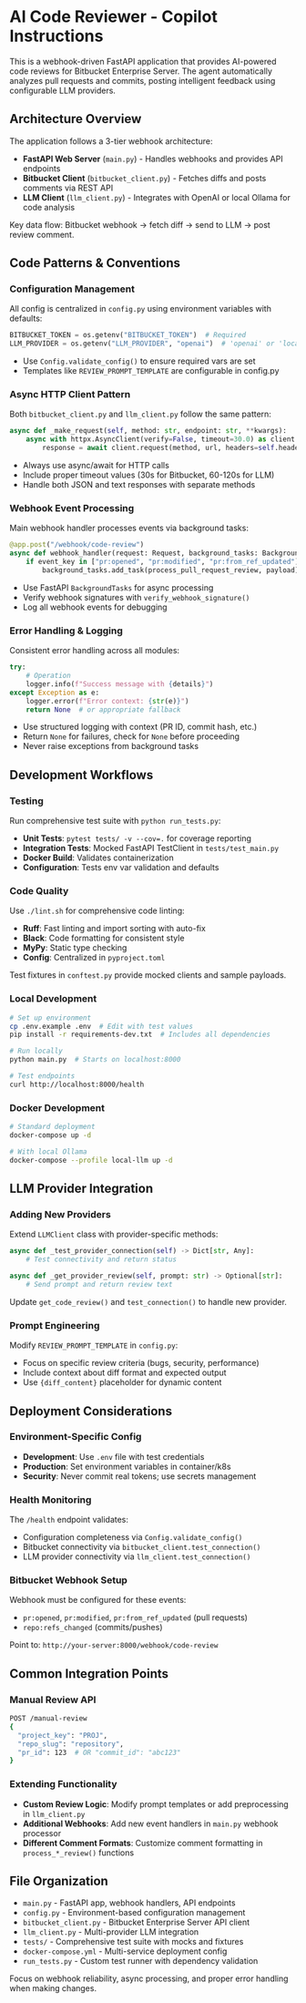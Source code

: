 # AI Code Reviewer - Copilot Instructions

This is a webhook-driven FastAPI application that provides AI-powered code reviews for Bitbucket Enterprise Server. The agent automatically analyzes pull requests and commits, posting intelligent feedback using configurable LLM providers.

## Architecture Overview

The application follows a 3-tier webhook architecture:
- **FastAPI Web Server** (`main.py`) - Handles webhooks and provides API endpoints
- **Bitbucket Client** (`bitbucket_client.py`) - Fetches diffs and posts comments via REST API
- **LLM Client** (`llm_client.py`) - Integrates with OpenAI or local Ollama for code analysis

Key data flow: Bitbucket webhook → fetch diff → send to LLM → post review comment.

## Code Patterns & Conventions

### Configuration Management
All config is centralized in `config.py` using environment variables with defaults:
```python
BITBUCKET_TOKEN = os.getenv("BITBUCKET_TOKEN")  # Required
LLM_PROVIDER = os.getenv("LLM_PROVIDER", "openai")  # 'openai' or 'local_ollama'
```
- Use `Config.validate_config()` to ensure required vars are set
- Templates like `REVIEW_PROMPT_TEMPLATE` are configurable in config.py

### Async HTTP Client Pattern
Both `bitbucket_client.py` and `llm_client.py` follow the same pattern:
```python
async def _make_request(self, method: str, endpoint: str, **kwargs):
    async with httpx.AsyncClient(verify=False, timeout=30.0) as client:
        response = await client.request(method, url, headers=self.headers, **kwargs)
```
- Always use async/await for HTTP calls
- Include proper timeout values (30s for Bitbucket, 60-120s for LLM)
- Handle both JSON and text responses with separate methods

### Webhook Event Processing
Main webhook handler processes events via background tasks:
```python
@app.post("/webhook/code-review")
async def webhook_handler(request: Request, background_tasks: BackgroundTasks):
    if event_key in ["pr:opened", "pr:modified", "pr:from_ref_updated"]:
        background_tasks.add_task(process_pull_request_review, payload)
```
- Use FastAPI `BackgroundTasks` for async processing
- Verify webhook signatures with `verify_webhook_signature()`
- Log all webhook events for debugging

### Error Handling & Logging
Consistent error handling across all modules:
```python
try:
    # Operation
    logger.info(f"Success message with {details}")
except Exception as e:
    logger.error(f"Error context: {str(e)}")
    return None  # or appropriate fallback
```
- Use structured logging with context (PR ID, commit hash, etc.)
- Return `None` for failures, check for `None` before proceeding
- Never raise exceptions from background tasks

## Development Workflows

### Testing
Run comprehensive test suite with `python run_tests.py`:
- **Unit Tests**: `pytest tests/ -v --cov=.` for coverage reporting
- **Integration Tests**: Mocked FastAPI TestClient in `tests/test_main.py`
- **Docker Build**: Validates containerization
- **Configuration**: Tests env var validation and defaults

### Code Quality
Use `./lint.sh` for comprehensive code linting:
- **Ruff**: Fast linting and import sorting with auto-fix
- **Black**: Code formatting for consistent style
- **MyPy**: Static type checking
- **Config**: Centralized in `pyproject.toml`

Test fixtures in `conftest.py` provide mocked clients and sample payloads.

### Local Development
```bash
# Set up environment
cp .env.example .env  # Edit with test values
pip install -r requirements-dev.txt  # Includes all dependencies

# Run locally
python main.py  # Starts on localhost:8000

# Test endpoints
curl http://localhost:8000/health
```

### Docker Development
```bash
# Standard deployment
docker-compose up -d

# With local Ollama
docker-compose --profile local-llm up -d
```

## LLM Provider Integration

### Adding New Providers
Extend `LLMClient` class with provider-specific methods:
```python
async def _test_provider_connection(self) -> Dict[str, Any]:
    # Test connectivity and return status

async def _get_provider_review(self, prompt: str) -> Optional[str]:
    # Send prompt and return review text
```
Update `get_code_review()` and `test_connection()` to handle new provider.

### Prompt Engineering
Modify `REVIEW_PROMPT_TEMPLATE` in `config.py`:
- Focus on specific review criteria (bugs, security, performance)
- Include context about diff format and expected output
- Use `{diff_content}` placeholder for dynamic content

## Deployment Considerations

### Environment-Specific Config
- **Development**: Use `.env` file with test credentials
- **Production**: Set environment variables in container/k8s
- **Security**: Never commit real tokens; use secrets management

### Health Monitoring
The `/health` endpoint validates:
- Configuration completeness via `Config.validate_config()`
- Bitbucket connectivity via `bitbucket_client.test_connection()`
- LLM provider connectivity via `llm_client.test_connection()`

### Bitbucket Webhook Setup
Webhook must be configured for these events:
- `pr:opened`, `pr:modified`, `pr:from_ref_updated` (pull requests)
- `repo:refs_changed` (commits/pushes)

Point to: `http://your-server:8000/webhook/code-review`

## Common Integration Points

### Manual Review API
```bash
POST /manual-review
{
  "project_key": "PROJ",
  "repo_slug": "repository",
  "pr_id": 123  # OR "commit_id": "abc123"
}
```

### Extending Functionality
- **Custom Review Logic**: Modify prompt templates or add preprocessing in `llm_client.py`
- **Additional Webhooks**: Add new event handlers in `main.py` webhook processor
- **Different Comment Formats**: Customize comment formatting in `process_*_review()` functions

## File Organization
- `main.py` - FastAPI app, webhook handlers, API endpoints
- `config.py` - Environment-based configuration management
- `bitbucket_client.py` - Bitbucket Enterprise Server API client
- `llm_client.py` - Multi-provider LLM integration
- `tests/` - Comprehensive test suite with mocks and fixtures
- `docker-compose.yml` - Multi-service deployment config
- `run_tests.py` - Custom test runner with dependency validation

Focus on webhook reliability, async processing, and proper error handling when making changes.
